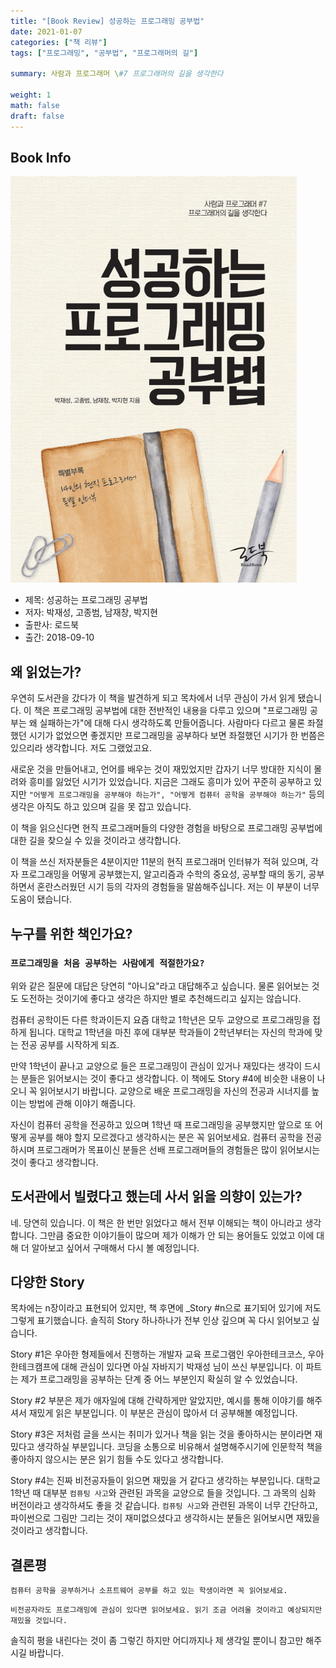 ```yaml
---  
title: "[Book Review] 성공하는 프로그래밍 공부법"  
date: 2021-01-07
categories: ["책 리뷰"]  
tags: ["프로그래밍", "공부법", "프로그래머의 길"]

summary: 사람과 프로그래머 \#7 프로그래머의 길을 생각한다

weight: 1
math: false
draft: false
---  
```


## Book Info

[![책](../assets/review/How-to-sutdy-programming.jpg)](http://www.kyobobook.co.kr/product/detailViewKor.laf?ejkGb=KOR&mallGb=KOR&barcode=9788997924417&orderClick=LEa&Kc=)

- 제목: 성공하는 프로그래밍 공부법
- 저자: 박재성, 고종범, 남재창, 박지현
- 출판사: 로드북
- 출간: 2018-09-10

## 왜 읽었는가?

우연히 도서관을 갔다가 이 책을 발견하게 되고 목차에서 너무 관심이 가서 읽게 됐습니다. 이 책은 프로그래밍 공부법에 대한 전반적인 내용을 다루고 있으며 "프로그래밍 공부는 왜 실패하는가"에 대해 다시 생각하도록 만들어줍니다. 사람마다 다르고 물론 좌절했던 시기가 없었으면 좋겠지만 프로그래밍을 공부하다 보면 좌절했던 시기가 한 번쯤은 있으리라 생각합니다. 저도 그랬었고요.

새로운 것을 만들어내고, 언어를 배우는 것이 재밌었지만 갑자기 너무 방대한 지식이 몰려와 흥미를 잃었던 시기가 있었습니다. 지금은 그래도 흥미가 있어 꾸준히 공부하고 있지만 `"어떻게 프로그래밍을 공부해야 하는가", "어떻게 컴퓨터 공학을 공부해야 하는가"` 등의 생각은 아직도 하고 있으며 길을 못 잡고 있습니다.

이 책을 읽으신다면 현직 프로그래머들의 다양한 경험을 바탕으로 프로그래밍 공부법에 대한 길을 찾으실 수 있을 것이라고 생각합니다. 

이 책을 쓰신 저자분들은 4분이지만 11분의 현직 프로그래머 인터뷰가 적혀 있으며, 각자 프로그래밍을 어떻게 공부했는지, 알고리즘과 수학의 중요성, 공부할 때의 동기, 공부하면서 혼란스러웠던 시기 등의 각자의  경험들을 말씀해주십니다. 저는 이 부분이 너무 도움이 됐습니다. 

## 누구를 위한 책인가요?

### `프로그래밍을 처음 공부하는 사람에게 적절한가요?`

위와 같은 질문에 대답은 당연히 "아니요"라고 대답해주고 싶습니다. 물론 읽어보는 것도 도전하는 것이기에 좋다고 생각은 하지만 별로 추천해드리고 싶지는 않습니다.

컴퓨터 공학이든 다른 학과이든지 요즘 대학교 1학년은 모두 교양으로 프로그래밍을 접하게 됩니다. 대학교 1학년을 마친 후에 대부분 학과들이 2학년부터는 자신의 학과에 맞는 전공 공부를 시작하게 되죠.

만약 1학년이 끝나고 교양으로 들은 프로그래밍이 관심이 있거나 재밌다는 생각이 드시는 분들은 읽어보시는 것이 좋다고 생각합니다. 이 책에도 Story #4에 비슷한 내용이 나오니 꼭 읽어보시기 바랍니다. 교양으로 배운 프로그래밍을 자신의 전공과 시너지를 높이는 방법에 관해 이야기 해줍니다. 

자신이 컴퓨터 공학을 전공하고 있으며 1학년 때 프로그래밍을 공부했지만 앞으로 또 어떻게 공부를 해야 할지 모르겠다고 생각하시는 분은 꼭 읽어보세요. 컴퓨터 공학을 전공하시며 프로그래머가 목표이신 분들은 선배 프로그래머들의 경험들은 많이 읽어보시는 것이 좋다고 생각합니다. 

## 도서관에서 빌렸다고 했는데 사서 읽을 의향이 있는가?

네. 당연히 있습니다. 이 책은 한 번만 읽었다고 해서 전부 이해되는 책이 아니라고 생각합니다. 그만큼 중요한 이야기들이 많으며 제가 이해가 안 되는 용어들도 있었고 이에 대해 더 알아보고 싶어서 구매해서 다시 볼 예정입니다. 

## 다양한 Story

목차에는 n장이라고 표현되어 있지만, 책 후면에 _Story #n으로 표기되어 있기에 저도 그렇게 표기했습니다. 솔직히 Story 하나하나가 전부 인상 깊으며 꼭 다시 읽어보고 싶습니다.

Story #1은 우아한 형제들에서 진행하는 개발자 교육 프로그램인 우아한테크코스, 우아한테크캠프에 대해 관심이 있다면 아실 자바지기 박재성 님이 쓰신 부분입니다. 이 파트는 제가 프로그래밍을 공부하는 단계 중 어느 부분인지 확실히 알 수 있었습니다.

Story #2 부분은 제가 애자일에 대해 간략하게만 알았지만, 예시를 통해 이야기를 해주셔서 재밌게 읽은 부분입니다. 이 부분은 관심이 많아서 더 공부해볼 예정입니다.

Story #3은 저처럼 글을 쓰시는 취미가 있거나 책을 읽는 것을 좋아하시는 분이라면 재밌다고 생각하실 부분입니다. 코딩을 소통으로 비유해서 설명해주시기에 인문학적 책을 좋아하지 않으시는 분은 읽기 힘들 수도 있다고 생각합니다.

Story #4는 진짜 비전공자들이 읽으면 재밌을 거 같다고 생각하는 부분입니다. 대학교 1학년 때 대부분 `컴퓨팅 사고`와 관련된 과목을 교양으로 들을 것입니다. 그 과목의 심화 버전이라고 생각하셔도 좋을 것 같습니다. `컴퓨팅 사고`와 관련된 과목이 너무 간단하고, 파이썬으로 그림만 그리는 것이 재미없으셨다고 생각하시는 분들은 읽어보시면 재밌을 것이라고 생각합니다.

## 결론평 

`컴퓨터 공학을 공부하거나 소프트웨어 공부를 하고 있는 학생이라면 꼭 읽어보세요.`

`비전공자라도 프로그래밍에 관심이 있다면 읽어보세요. 읽기 조금 어려울 것이라고 예상되지만 재밌을 것입니다.` 

솔직히 평을 내린다는 것이 좀 그렇긴 하지만 어디까지나 제 생각일 뿐이니 참고만 해주시길 바랍니다.